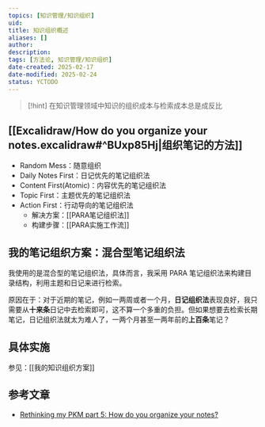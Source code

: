 ```yaml
---
topics: [知识管理/知识组织]
uid: 
title: 知识组织概述
aliases: []
author: 
description: 
tags: [方法论, 知识管理/知识组织]
date-created: 2025-02-17
date-modified: 2025-02-24
status: YCTODO
---
```


> [!hint]
> 在知识管理领域中知识的组织成本与检索成本总是成反比

## [[Excalidraw/How do you organize your notes.excalidraw#^BUxp85Hj|组织笔记的方法]]

- Random Mess：随意组织
- Daily Notes First：日记优先的笔记组织法
- Content First(Atomic)：内容优先的笔记组织法
- Topic First：主题优先的笔记组织法
- Action First：行动导向的笔记组织法
	- 解决方案：[[PARA笔记组织法]]
	- 构建步骤：[[PARA实施工作流]]

## 我的笔记组织方案：混合型笔记组织法

我使用的是混合型的笔记组织法，具体而言，我采用 PARA 笔记组织法来构建目录结构，利用主题和日记来进行检索。

原因在于：对于近期的笔记，例如一两周或者一个月，**日记组织法**表现良好，我只需要从**十来条**日记中去检索即可，这不算一个多重的负担。但如果想要去检索长期笔记，日记组织法就太为难人了，一两个月甚至一两年前的**上百条**笔记？

## 具体实施

参见：[[我的知识组织方案]]

## 参考文章

- [Rethinking my PKM part 5: How do you organize your notes?](https://www.youtube.com/watch?v=AtdAAD47aQY&t=602s)
